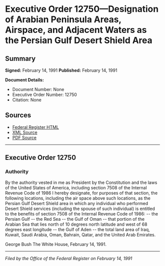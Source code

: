 # Executive Order 12750—Designation of Arabian Peninsula Areas, Airspace, and Adjacent Waters as the Persian Gulf Desert Shield Area

## Summary

**Signed:** February 14, 1991
**Published:** February 14, 1991

**Document Details:**
- Document Number: None
- Executive Order Number: 12750
- Citation: None

## Sources
- [Federal Register HTML](https://www.presidency.ucsb.edu/documents/executive-order-12750-designation-arabian-peninsula-areas-airspace-and-adjacent-waters-the)
- [XML Source](None)
- [PDF Source](None)

---

## Executive Order 12750

### Authority

By the authority vested in me as President by the Constitution and the laws of the United States of America, including section 7508 of the Internal Revenue Code of 1986 I hereby designate, for purposes of that section, the following locations, including the air space above such locations, as the Persian Gulf Desert Shield area in which any individual who performed Desert Shield services (including the spouse of such individual) is entitled to the benefits of section 7508 of the Internal Revenue Code of 1986:
-- the Persian Gulf
-- the Red Sea
-- the Gulf of Oman
-- that portion of the Arabian Sea that lies north of 10 degrees north latitude and west of 68 degrees east longitude
-- the Gulf of Aden
-- the total land area of Iraq, Kuwait, Saudi Arabia, Oman, Bahrain, Qatar, and the United Arab Emirates.

George Bush
The White House,
February 14, 1991.

---

*Filed by the Office of the Federal Register on February 14, 1991*
